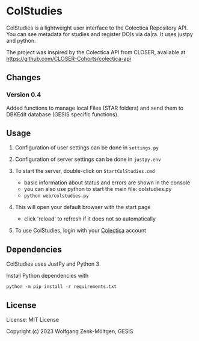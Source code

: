 # ColStudies

ColStudies is a lightweight user interface to the  Colectica Repository API. You can see metadata for studies and register DOIs via da|ra. It uses justpy and python.

The project was inspired by the Colectica API from CLOSER, available at
<https://github.com/CLOSER-Cohorts/colectica-api>

## Changes

### Version 0.4

Added functions to manage local Files (STAR folders) and send them to DBKEdit database (GESIS specific functions).

## Usage

1) Configuration of user settings can be done in `settings.py`

2) Configuration of server settings can be done in `justpy.env`

3) To start the server, double-click on `StartColStudies.cmd`
    - basic information about status and errors are shown in the console
    - you can also use python to start the main file: colstudies.py
    - `python web/colstudies.py`

4) This will open your default browser with the start page
    - click 'reload' to refresh if it does not so automatically

5) To use ColStudies, login with your [Colectica](https://www.colectica.com/) account

## Dependencies

ColStudies uses JustPy and Python 3

Install Python dependencies with

`python -m pip install -r requirements.txt`

## License

License: MIT License

Copyright (c) 2023 Wolfgang Zenk-Möltgen, GESIS
